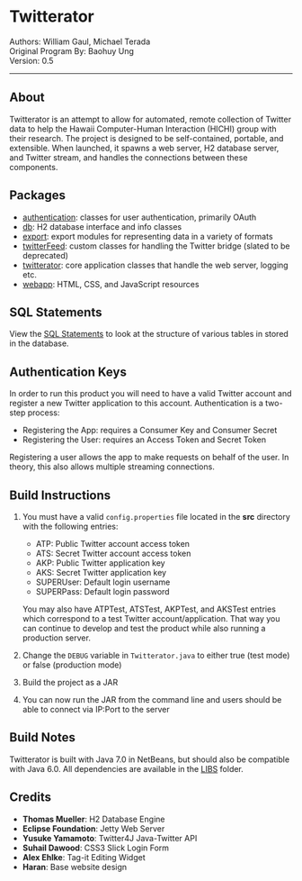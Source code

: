 # Twitterator

Authors: William Gaul, Michael Terada  
Original Program By: Baohuy Ung  
Version: 0.5

---

## About

Twitterator is an attempt to allow for automated, remote collection of Twitter data to help the Hawaii Computer-Human Interaction (HICHI) group with their research. The project is designed to be self-contained, portable, and extensible. When launched, it spawns a web server, H2 database server, and Twitter stream, and handles the connections between these components.

## Packages

- [authentication](https://github.com/willyg302/twitterator/tree/master/src/authentication): classes for user authentication, primarily OAuth
- [db](https://github.com/willyg302/twitterator/tree/master/src/db): H2 database interface and info classes
- [export](https://github.com/willyg302/twitterator/tree/master/src/export): export modules for representing data in a variety of formats
- [twitterFeed](https://github.com/willyg302/twitterator/tree/master/src/twitterFeed): custom classes for handling the Twitter bridge (slated to be deprecated)
- [twitterator](https://github.com/willyg302/twitterator/tree/master/src/twitterator): core application classes that handle the web server, logging etc.
- [webapp](https://github.com/willyg302/twitterator/tree/master/src/webapp): HTML, CSS, and JavaScript resources

## SQL Statements

View the [SQL Statements](https://github.com/willyg302/twitterator/tree/master/src/SQL) to look at the structure of various tables in stored in the database.

## Authentication Keys

In order to run this product you will need to have a valid Twitter account and register a new Twitter application to this account. Authentication is a two-step process:

- Registering the App: requires a Consumer Key and Consumer Secret
- Registering the User: requires an Access Token and Secret Token

Registering a user allows the app to make requests on behalf of the user. In theory, this also allows multiple streaming connections.

## Build Instructions

1.  You must have a valid `config.properties` file located in the __src__ directory with the following entries:
    - ATP: Public Twitter account access token
    - ATS: Secret Twitter account access token
    - AKP: Public Twitter application key
    - AKS: Secret Twitter application key
    - SUPERUser: Default login username
    - SUPERPass: Default login password

    You may also have ATPTest, ATSTest, AKPTest, and AKSTest entries which correspond to a test Twitter account/application. That way you can continue to develop and test the product while also running a production server.
2.  Change the `DEBUG` variable in `Twitterator.java` to either true (test mode) or false (production mode)
3.  Build the project as a JAR
4.  You can now run the JAR from the command line and users should be able to connect via IP:Port to the server

## Build Notes

Twitterator is built with Java 7.0 in NetBeans, but should also be compatible with Java 6.0. All dependencies are available in the [LIBS](https://github.com/willyg302/twitterator/tree/master/LIBS) folder.

## Credits

- __Thomas Mueller__: H2 Database Engine
- __Eclipse Foundation__: Jetty Web Server
- __Yusuke Yamamoto__: Twitter4J Java-Twitter API
- __Suhail Dawood__: CSS3 Slick Login Form
- __Alex Ehlke__: Tag-it Editing Widget
- __Haran__: Base website design